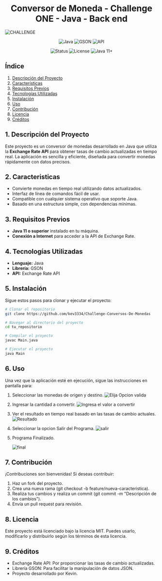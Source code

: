 <h1 align="center"> Conversor de Moneda - Challenge ONE - Java - Back end </h1>

![CHALLENGE](https://github.com/user-attachments/assets/a0303567-7bbb-4dec-ac3f-2fd2c60f4b65)

<div align="center">

  ![Java](https://img.shields.io/badge/Java-ED8B00?style=for-the-badge&logo=java&logoColor=white)  ![GSON](https://img.shields.io/badge/Library-GSON-00897B?style=for-the-badge)  ![API](https://img.shields.io/badge/API-Java%20Exchange%20Rate-007ACC?style=for-the-badge&logo=api&logoColor=white) 
</div>

<div align="center">

  ![Status](https://img.shields.io/badge/Status-Completed-brightgreen?style=for-the-badge)  ![License](https://img.shields.io/badge/License-MIT-blue?style=for-the-badge)  ![Java 11+](https://img.shields.io/badge/Java-11%2B-important?style=for-the-badge) 
</div>

## Índice  
1. [Descripción del Proyecto](#descripción-del-proyecto)  
2. [Características](#caracteristicas)  
3. [Requisitos Previos](#requisitos-previos)  
4. [Tecnologías Utilizadas](#tecnologías-utilizadas)  
5. [Instalación](#instalación)  
6. [Uso](#uso)  
7. [Contribución](#contribución)  
8. [Licencia](#licencia)
9. [Créditos](#créditos)



## 1. Descripción del Proyecto  
Este proyecto es un conversor de monedas desarrollado en Java que utiliza la **Exchange Rate API** para obtener tasas de cambio actualizadas en tiempo real. La aplicación es sencilla y eficiente, diseñada para convertir monedas rápidamente con datos precisos.  

## 2. Caracteristicas  
- Convierte monedas en tiempo real utilizando datos actualizados.  
- Interfaz de línea de comandos fácil de usar.  
- Compatible con cualquier sistema operativo que soporte Java.  
- Basado en una estructura simple, con dependencias mínimas.  

## 3. Requisitos Previos  
- **Java 11 o superior** instalado en tu máquina.  
- **Conexión a Internet** para acceder a la API de Exchange Rate.  

## 4. Tecnologías Utilizadas  
- **Lenguaje:** Java  
- **Librería:** GSON  
- **API:** Exchange Rate API  

## 5. Instalación  
Sigue estos pasos para clonar y ejecutar el proyecto:  
```bash  
# Clonar el repositorio
git clone https://github.com/kev3334/Challenge-Conversos-De-Monedas

# Navegar al directorio del proyecto
cd tu_repositorio  

# Compilar el proyecto
javac Main.java  

# Ejecutar el proyecto
java Main  
```
## 6. Uso
Una vez que la aplicación esté en ejecución, sigue las instrucciones en pantalla para:


  1. Seleccionar las monedas de origen y destino. ![Elija Opcion valida](https://github.com/user-attachments/assets/4573c04d-45ce-4b21-86cf-a6bfdffceb55)
  2. Ingresar la cantidad a convertir. ![Ingresa el valor a convertir](https://github.com/user-attachments/assets/2aad51f1-4d4e-47a3-a5c0-bf464fb5cb2e)
  3. Ver el resultado en tiempo real basado en las tasas de cambio actuales. ![Resultado](https://github.com/user-attachments/assets/f7a2d9d5-e5c1-45cd-8cf7-33c9054728a0)
  4. Seleccionar la opcion Salir del Programa. ![salir](https://github.com/user-attachments/assets/77eb1072-7b61-4bfe-90ad-be4b398dcfcd)
  5. Programa Finalizado.
   
     ![final](https://github.com/user-attachments/assets/615dad35-f110-41c1-8889-335506d517b8)


## 7. Contribución
¡Contribuciones son bienvenidas!
Si deseas contribuir:

  1. Haz un fork del proyecto.
  2. Crea una nueva rama (git checkout -b feature/nueva-caracteristica).
  3. Realiza tus cambios y realiza un commit (git commit -m "Descripción de los cambios").
  4. Envía un pull request para revisión.

## 8. Licencia
Este proyecto está licenciado bajo la licencia MIT. Puedes usarlo, modificarlo y distribuirlo según los términos de esta licencia.

## 9. Créditos
  - Exchange Rate API: Por proporcionar las tasas de cambio actualizadas.
  - Librería GSON: Para facilitar la manipulación de datos JSON.
  - Proyecto desarrollado por Kevin.


